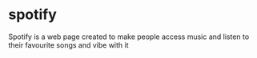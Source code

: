 # spotify
Spotify is a web page created to make people access music and listen to their favourite songs and vibe with it
